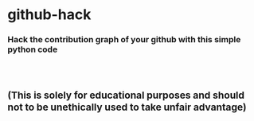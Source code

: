 # github-hack

<b><h3>Hack the contribution graph of your github with this simple python code<h3/><b/>
  
<br/>

(This is solely for educational purposes and should not to be unethically used to take unfair advantage)
